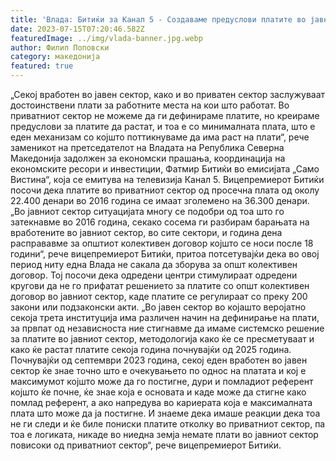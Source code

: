 ```yaml
---
title: 'Влада: Битиќи за Канал 5 - Создаваме предуслови платите во јавниот и приватниот сектор да растат - 14 ЈУЛИ 2023'
date: 2023-07-15T07:20:46.582Z
featuredImage: ../img/vlada-banner.jpg.webp
author: Филип Поповски
category: македонија
featured: true
---
```

„Секој вработен во јавен сектор, како и во приватен сектор заслужуваат достоинствени плати за работните места на кои што работат. Во приватниот сектор не можеме да ги дефинираме платите, но креираме предуслови за платите да растат, и тоа е со минималната плата, што е еден механизам со којшто поттикнуваме да има раст на плати“, рече заменикот на претседателот на Владата на Република Северна Македонија задолжен за економски прашања, координација на економските ресори и инвестиции, Фатмир Битиќи во емисијата „Само Вистина“, која се емитува на телевизија Канал 5.
Вицепремиерот Битиќи посочи дека платите во приватниот сектор од просечна плата од околу 22.400 денари во 2016 година се имаат зголемено на 36.300 денари.
„Во јавниот сектор ситуацијата многу се подобри од тоа што го затекнавме во 2016 година, секако сосема ги разбирам барањата на вработените во јавниот сектор, во сите сектори, и година дена расправавме за општиот колективен договор којшто се носи после 18 години“, рече вицепремиерот Битиќи, притоа потсетувајќи дека во овој период ниту една Влада не сакала да зборува за општ колективен договор.
Тој посочи дека одредени центри стимулираат одредени кругови да не го прифатат решението за платите со општ колективен договор во јавниот сектор, каде платите се регулираат со преку 200 закони или подзаконски акти.
„Во јавен сектор во којашто веројатно секоја трета институција има различен начин на дефинирање на плати, за првпат од независноста ние стигнавме да имаме системско решение за платите во јавниот сектор, методологија како ќе се пресметуваат и како ќе растат платите секоја година почнувајќи од 2025 година. Почнувајќи од септември 2023 година, секој еден вработен во јавен сектор ќе знае точно што е очекувањето по однос на платата и кој е максимумот којшто може да го постигне, дури и помладиот референт којшто ќе почне, ќе знае која е основата и каде може да стигне како помлад референт, а ако напредува во кариерата која е максималната плата што може да ја постигне. И знаеме дека имаше реакции дека тоа не ги следи и ќе биле пониски платите отколку во приватниот сектор, па тоа е логиката, никаде во ниедна земја немате плати во јавниот сектор повисоки од приватниот сектор“, рече вицепремиерот Битиќи.
 
